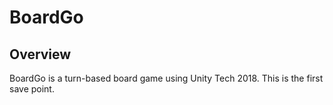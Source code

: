 # BoardGo

## Overview ##
BoardGo is a turn-based board game using Unity Tech 2018. This is the first save point.
